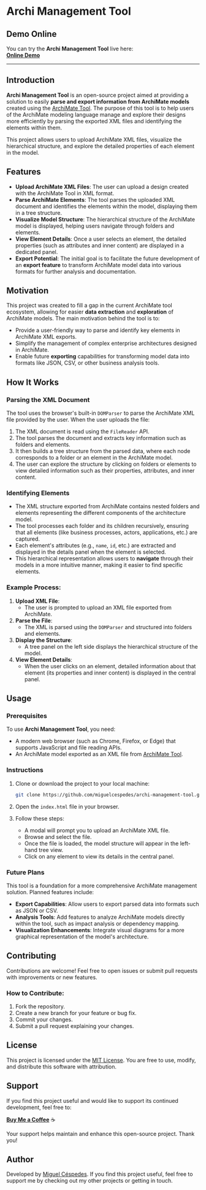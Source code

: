 # Archi Management Tool

## Demo Online

You can try the **Archi Management Tool** live here:  
**[Online Demo](https://miguelcespedes.github.io/archi-management-tool/)**

---

## Introduction

**Archi Management Tool** is an open-source project aimed at providing a solution to easily **parse and export information from ArchiMate models** created using the [ArchiMate Tool](https://www.archimatetool.com). The purpose of this tool is to help users of the ArchiMate modeling language manage and explore their designs more efficiently by parsing the exported XML files and identifying the elements within them.

This project allows users to upload ArchiMate XML files, visualize the hierarchical structure, and explore the detailed properties of each element in the model.

## Features

- **Upload ArchiMate XML Files**: The user can upload a design created with the ArchiMate Tool in XML format.
- **Parse ArchiMate Elements**: The tool parses the uploaded XML document and identifies the elements within the model, displaying them in a tree structure.
- **Visualize Model Structure**: The hierarchical structure of the ArchiMate model is displayed, helping users navigate through folders and elements.
- **View Element Details**: Once a user selects an element, the detailed properties (such as attributes and inner content) are displayed in a dedicated panel.
- **Export Potential**: The initial goal is to facilitate the future development of an **export feature** to transform ArchiMate model data into various formats for further analysis and documentation.

## Motivation

This project was created to fill a gap in the current ArchiMate tool ecosystem, allowing for easier **data extraction** and **exploration** of ArchiMate models. The main motivation behind the tool is to:

- Provide a user-friendly way to parse and identify key elements in ArchiMate XML exports.
- Simplify the management of complex enterprise architectures designed in ArchiMate.
- Enable future **exporting** capabilities for transforming model data into formats like JSON, CSV, or other business analysis tools.

## How It Works

### Parsing the XML Document

The tool uses the browser's built-in `DOMParser` to parse the ArchiMate XML file provided by the user. When the user uploads the file:

1. The XML document is read using the `FileReader` API.
2. The tool parses the document and extracts key information such as folders and elements.
3. It then builds a tree structure from the parsed data, where each node corresponds to a folder or an element in the ArchiMate model.
4. The user can explore the structure by clicking on folders or elements to view detailed information such as their properties, attributes, and inner content.

### Identifying Elements

- The XML structure exported from ArchiMate contains nested folders and elements representing the different components of the architecture model.
- The tool processes each folder and its children recursively, ensuring that all elements (like business processes, actors, applications, etc.) are captured.
- Each element's attributes (e.g., `name`, `id`, etc.) are extracted and displayed in the details panel when the element is selected.
- This hierarchical representation allows users to **navigate** through their models in a more intuitive manner, making it easier to find specific elements.

### Example Process:

1. **Upload XML File**:
   - The user is prompted to upload an XML file exported from ArchiMate.
2. **Parse the File**:
   - The XML is parsed using the `DOMParser` and structured into folders and elements.
3. **Display the Structure**:
   - A tree panel on the left side displays the hierarchical structure of the model.
4. **View Element Details**:
   - When the user clicks on an element, detailed information about that element (its properties and inner content) is displayed in the central panel.

## Usage

### Prerequisites

To use **Archi Management Tool**, you need:

- A modern web browser (such as Chrome, Firefox, or Edge) that supports JavaScript and file reading APIs.
- An ArchiMate model exported as an XML file from [ArchiMate Tool](https://www.archimatetool.com).

### Instructions

1. Clone or download the project to your local machine:

   ```bash
   git clone https://github.com/miguelcespedes/archi-management-tool.git
2. Open the `index.html` file in your browser.

3. Follow these steps:
   - A modal will prompt you to upload an ArchiMate XML file.
   - Browse and select the file.
   - Once the file is loaded, the model structure will appear in the left-hand tree view.
   - Click on any element to view its details in the central panel.

### Future Plans

This tool is a foundation for a more comprehensive ArchiMate management solution. Planned features include:

- **Export Capabilities**: Allow users to export parsed data into formats such as JSON or CSV.
- **Analysis Tools**: Add features to analyze ArchiMate models directly within the tool, such as impact analysis or dependency mapping.
- **Visualization Enhancements**: Integrate visual diagrams for a more graphical representation of the model's architecture.

## Contributing

Contributions are welcome! Feel free to open issues or submit pull requests with improvements or new features.

### How to Contribute:

1. Fork the repository.
2. Create a new branch for your feature or bug fix.
3. Commit your changes.
4. Submit a pull request explaining your changes.

## License

This project is licensed under the [MIT License](https://opensource.org/licenses/MIT). You are free to use, modify, and distribute this software with attribution.

## Support

If you find this project useful and would like to support its continued development, feel free to:

**[Buy Me a Coffee](https://www.buymeacoffee.com/miguelcespedes)** ☕

Your support helps maintain and enhance this open-source project. Thank you!

## Author

Developed by [Miguel Céspedes](https://github.com/miguelcespedes). If you find this project useful, feel free to support me by checking out my other projects or getting in touch.
